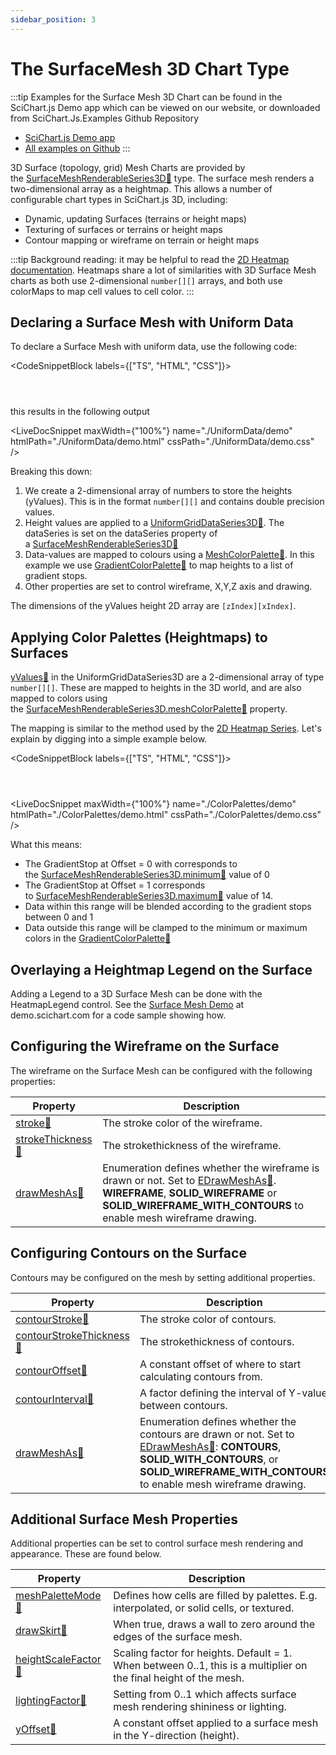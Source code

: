 ```yaml
---
sidebar_position: 3
---
```


# The SurfaceMesh 3D Chart Type

:::tip
Examples for the Surface Mesh 3D Chart can be found in the SciChart.js Demo app which can be viewed on our website, or downloaded from SciChart.Js.Examples Github Repository

*   [SciChart.js Demo app](https://scichart.com/demo/javascript-3d-surface-mesh-chart)
*   [All examples on Github](https://github.com/abtsoftware/scichart.js.examples)
:::

3D Surface (topology, grid) Mesh Charts are provided by the [SurfaceMeshRenderableSeries3D:blue_book:](https://www.scichart.com/documentation/js/current/typedoc/classes/surfacemeshrenderableseries3d.html) type. The surface mesh renders a two-dimensional array as a heightmap. This allows a number of configurable chart types in SciChart.js 3D, including:

*   Dynamic, updating Surfaces (terrains or height maps)
*   Texturing of surfaces or terrains or height maps
*   Contour mapping or wireframe on terrain or height maps

<ChartFromSciChartDemo src="https://scichart.com/demo/iframe/javascript-3d-surface-mesh-chart" title="3D Surface Mesh" description="" />

:::tip
Background reading: it may be helpful to read the [2D Heatmap documentation](/2d-charts/chart-types/uniform-heatmap-renderable-series/uniform-heatmap-chart-type/index.md). Heatmaps share a lot of similarities with 3D Surface Mesh charts as both use 2-dimensional `number[][]` arrays, and both use colorMaps to map cell values to cell color.
:::

Declaring a Surface Mesh with Uniform Data
------------------------------------------

To declare a Surface Mesh with uniform data, use the following code:

<CodeSnippetBlock labels={["TS", "HTML", "CSS"]}>
```ts showLineNumbers file=./UniformData/demo.ts start=region_A_start end=region_A_end
```
```html showLineNumbers file=./UniformData/demo.html
```
```css showLineNumbers file=./UniformData/demo.css
```
</CodeSnippetBlock>

this results in the following output

<LiveDocSnippet maxWidth={"100%"} name="./UniformData/demo" htmlPath="./UniformData/demo.html" cssPath="./UniformData/demo.css" />

Breaking this down:

1.  We create a 2-dimensional array of numbers to store the heights (yValues). This is in the format `number[][]` and contains double precision values.
2.  Height values are applied to a [UniformGridDataSeries3D:blue_book:](https://www.scichart.com/documentation/js/current/typedoc/classes/uniformgriddataseries3d.html). The dataSeries is set on the dataSeries property of a [SurfaceMeshRenderableSeries3D:blue_book:](https://www.scichart.com/documentation/js/current/typedoc/classes/surfacemeshrenderableseries3d.html)
3.  Data-values are mapped to colours using a [MeshColorPalette:blue_book:](https://www.scichart.com/documentation/js/current/typedoc/classes/meshcolorpalette.html). In this example we use [GradientColorPalette:blue_book:](https://www.scichart.com/documentation/js/current/typedoc/classes/gradientcolorpalette.html) to map heights to a list of gradient stops.
4.  Other properties are set to control wireframe, X,Y,Z axis and drawing.

The dimensions of the yValues height 2D array are `[zIndex][xIndex]`.

Applying Color Palettes (Heightmaps) to Surfaces
------------------------------------------------

[yValues:blue_book:](https://www.scichart.com/documentation/js/current/typedoc/classes/uniformgriddataseries3d.html#setyvalues) in the UniformGridDataSeries3D are a 2-dimensional array of type `number[][]`. These are mapped to heights in the 3D world, and are also mapped to colors using the [SurfaceMeshRenderableSeries3D.meshColorPalette:blue_book:](https://www.scichart.com/documentation/js/current/typedoc/classes/surfacemeshrenderableseries3d.html#meshcolorpalette) property.

The mapping is similar to the method used by the [2D Heatmap Series](/2d-charts/chart-types/uniform-heatmap-renderable-series/uniform-heatmap-chart-type). Let's explain by digging into a simple example below.

<CodeSnippetBlock labels={["TS", "HTML", "CSS"]}>
```ts {14,19} showLineNumbers file=./ColorPalettes/demo.ts start=region_A_start end=region_A_end
```
```html showLineNumbers file=./ColorPalettes/demo.html
```
```css showLineNumbers file=./ColorPalettes/demo.css
```
</CodeSnippetBlock>

<LiveDocSnippet maxWidth={"100%"} name="./ColorPalettes/demo" htmlPath="./ColorPalettes/demo.html" cssPath="./ColorPalettes/demo.css" />


What this means:

*   The GradientStop at Offset = 0 with corresponds to the [SurfaceMeshRenderableSeries3D.minimum:blue_book:](https://www.scichart.com/documentation/js/current/typedoc/classes/surfacemeshrenderableseries3d.html#minimum) value of 0
*   The GradientStop at Offset = 1 corresponds to [SurfaceMeshRenderableSeries3D.maximum:blue_book:](https://www.scichart.com/documentation/js/current/typedoc/classes/surfacemeshrenderableseries3d.html#maximum) value of 14.
*   Data within this range will be blended according to the gradient stops between 0 and 1
*   Data outside this range will be clamped to the minimum or maximum colors in the [GradientColorPalette:blue_book:](https://www.scichart.com/documentation/js/current/typedoc/classes/gradientcolorpalette.html)

Overlaying a Heightmap Legend on the Surface
--------------------------------------------

Adding a Legend to a 3D Surface Mesh can be done with the HeatmapLegend control. See the [Surface Mesh Demo](https://scichart.com/demo/javascript-3d-surface-mesh-chart) at demo.scichart.com for a code sample showing how.

Configuring the Wireframe on the Surface
----------------------------------------

The wireframe on the Surface Mesh can be configured with the following properties:

| Property | Description |
|----------|-------------|
| [stroke:blue_book:](https://www.scichart.com/documentation/js/current/typedoc/classes/surfacemeshrenderableseries3d.html#stroke) | The stroke color of the wireframe. |
| [strokeThickness:blue_book:](https://www.scichart.com/documentation/js/current/typedoc/classes/surfacemeshrenderableseries3d.html#strokethickness) | The strokethickness of the wireframe. |
| [drawMeshAs:blue_book:](https://www.scichart.com/documentation/js/current/typedoc/classes/surfacemeshrenderableseries3d.html#drawmeshas) | Enumeration defines whether the wireframe is drawn or not. Set to [EDrawMeshAs:blue_book:](https://www.scichart.com/documentation/js/current/typedoc/enums/edrawmeshas.html). **WIREFRAME**, **SOLID_WIREFRAME** or **SOLID_WIREFRAME_WITH_CONTOURS** to enable mesh wireframe drawing. |

Configuring Contours on the Surface
-----------------------------------

Contours may be configured on the mesh by setting additional properties.

| Property | Description |
|----------|-------------|
| [contourStroke:blue_book:](https://www.scichart.com/documentation/js/current/typedoc/classes/surfacemeshrenderableseries3d.html#contourstroke) | The stroke color of contours. |
| [contourStrokeThickness:blue_book:](https://www.scichart.com/documentation/js/current/typedoc/classes/surfacemeshrenderableseries3d.html#contourstrokethickness) | The strokethickness of contours. |
| [contourOffset:blue_book:](https://www.scichart.com/documentation/js/current/typedoc/classes/surfacemeshrenderableseries3d.html#contouroffset) | A constant offset of where to start calculating contours from. |
| [contourInterval:blue_book:](https://www.scichart.com/documentation/js/current/typedoc/classes/surfacemeshrenderableseries3d.html#contourinterval) | A factor defining the interval of Y-value between contours. |
| [drawMeshAs:blue_book:](https://www.scichart.com/documentation/js/current/typedoc/classes/surfacemeshrenderableseries3d.html#drawmeshas) | Enumeration defines whether the contours are drawn or not. Set to [EDrawMeshAs:blue_book:](https://www.scichart.com/documentation/js/current/typedoc/enums/edrawmeshas.html): **CONTOURS**, **SOLID_WITH_CONTOURS**, or **SOLID_WIREFRAME_WITH_CONTOURS** to enable mesh wireframe drawing. |

Additional Surface Mesh Properties
----------------------------------

Additional properties can be set to control surface mesh rendering and appearance. These are found below.

| Property | Description |
|----------|-------------|
| [meshPaletteMode:blue_book:](https://www.scichart.com/documentation/js/current/typedoc/classes/surfacemeshrenderableseries3d.html#meshpalettemode) | Defines how cells are filled by palettes. E.g. interpolated, or solid cells, or textured. |
| [drawSkirt:blue_book:](https://www.scichart.com/documentation/js/current/typedoc/classes/surfacemeshrenderableseries3d.html#drawskirt) | When true, draws a wall to zero around the edges of the surface mesh. |
| [heightScaleFactor:blue_book:](https://www.scichart.com/documentation/js/current/typedoc/classes/surfacemeshrenderableseries3d.html#heightscalefactor) | Scaling factor for heights. Default = 1. When between 0..1, this is a multiplier on the final height of the mesh. |
| [lightingFactor:blue_book:](https://www.scichart.com/documentation/js/current/typedoc/classes/surfacemeshrenderableseries3d.html#lightingfactor) | Setting from 0..1 which affects surface mesh rendering shininess or lighting. |
| [yOffset:blue_book:](https://www.scichart.com/documentation/js/current/typedoc/classes/surfacemeshrenderableseries3d.html#yoffset) | A constant offset applied to a surface mesh in the Y-direction (height). |
